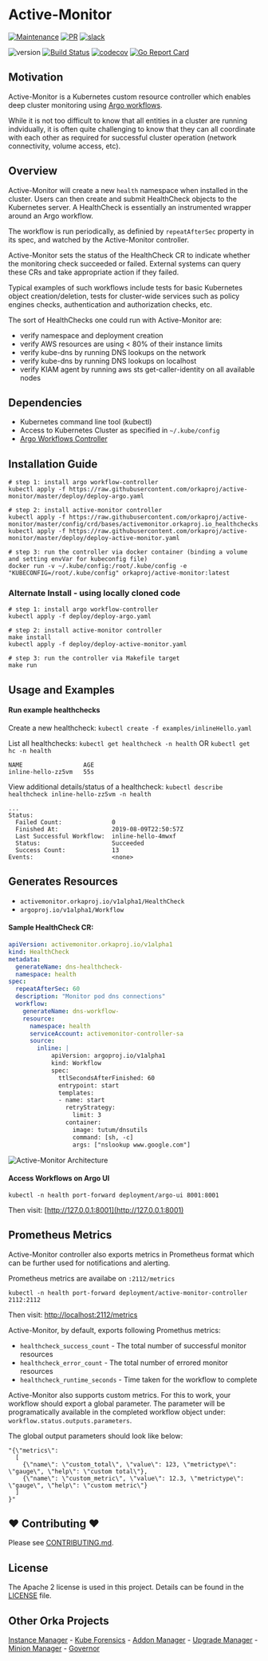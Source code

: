# Active-Monitor

[![Maintenance](https://img.shields.io/badge/Maintained%3F-yes-green.svg)][GithubMaintainedUrl]
[![PR](https://img.shields.io/badge/PRs-welcome-brightgreen.svg)][GithubPrsUrl]
[![slack](https://img.shields.io/badge/slack-join%20the%20conversation-ff69b4.svg)][SlackUrl]

![version](https://img.shields.io/badge/version-0.1.0-blue.svg?cacheSeconds=2592000)
[![Build Status][BuildStatusImg]][BuildMasterUrl]
[![codecov][CodecovImg]][CodecovUrl]
[![Go Report Card][GoReportImg]][GoReportUrl]

## Motivation
Active-Monitor is a Kubernetes custom resource controller which enables deep cluster monitoring using [Argo workflows](https://github.com/argoproj/argo).

While it is not too difficult to know that all entities in a cluster are running indvidually, it is often quite challenging to know that they can all coordinate with each other as required for successful cluster operation (network connectivity, volume access, etc).

## Overview
Active-Monitor will create a new `health` namespace when installed in the cluster. Users can then create and submit HealthCheck objects to the Kubernetes server. A HealthCheck is essentially an instrumented wrapper around an Argo workflow.

The workflow is run periodically, as definied by `repeatAfterSec` property in its spec, and watched by the Active-Monitor controller.

Active-Monitor sets the status of the HealthCheck CR to indicate whether the monitoring check succeeded or failed. External systems can query these CRs and take appropriate action if they failed.

Typical examples of such workflows include tests for basic Kubernetes object creation/deletion, tests for cluster-wide services such as policy engines checks, authentication and authorization checks, etc.

The sort of HealthChecks one could run with Active-Monitor are:
- verify namespace and deployment creation
- verify AWS resources are using < 80% of their instance limits 
- verify kube-dns by running DNS lookups on the network
- verify kube-dns by running DNS lookups on localhost
- verify KIAM agent by running aws sts get-caller-identity on all available nodes

## Dependencies
* Kubernetes command line tool (kubectl)
* Access to Kubernetes Cluster as specified in `~/.kube/config`
* [Argo Workflows Controller](https://github.com/argoproj/argo)

## Installation Guide
```
# step 1: install argo workflow-controller
kubectl apply -f https://raw.githubusercontent.com/orkaproj/active-monitor/master/deploy/deploy-argo.yaml

# step 2: install active-monitor controller
kubectl apply -f https://raw.githubusercontent.com/orkaproj/active-monitor/master/config/crd/bases/activemonitor.orkaproj.io_healthchecks.yaml
kubectl apply -f https://raw.githubusercontent.com/orkaproj/active-monitor/master/deploy/deploy-active-monitor.yaml

# step 3: run the controller via docker container (binding a volume and setting envVar for kubeconfig file)
docker run -v ~/.kube/config:/root/.kube/config -e "KUBECONFIG=/root/.kube/config" orkaproj/active-monitor:latest
```

### Alternate Install - using locally cloned code
```
# step 1: install argo workflow-controller
kubectl apply -f deploy/deploy-argo.yaml

# step 2: install active-monitor controller
make install
kubectl apply -f deploy/deploy-active-monitor.yaml

# step 3: run the controller via Makefile target
make run
```

## Usage and Examples
#### Run example healthchecks
Create a new healthcheck:
`kubectl create -f examples/inlineHello.yaml`

List all healthchecks:
`kubectl get healthcheck -n health` OR `kubectl get hc -n health`
```
NAME                 AGE
inline-hello-zz5vm   55s
```

View additional details/status of a healthcheck:
`kubectl describe healthcheck inline-hello-zz5vm -n health`
```
...
Status:
  Failed Count:              0
  Finished At:               2019-08-09T22:50:57Z
  Last Successful Workflow:  inline-hello-4mwxf
  Status:                    Succeeded
  Success Count:             13
Events:                      <none>
```

## Generates Resources
* `activemonitor.orkaproj.io/v1alpha1/HealthCheck`
* `argoproj.io/v1alpha1/Workflow`

#### Sample HealthCheck CR:
```yaml
apiVersion: activemonitor.orkaproj.io/v1alpha1
kind: HealthCheck
metadata:
  generateName: dns-healthcheck-
  namespace: health
spec:
  repeatAfterSec: 60
  description: "Monitor pod dns connections"
  workflow:
    generateName: dns-workflow-
    resource:
      namespace: health
      serviceAccount: activemonitor-controller-sa
      source:
        inline: |
            apiVersion: argoproj.io/v1alpha1
            kind: Workflow
            spec:
              ttlSecondsAfterFinished: 60
              entrypoint: start
              templates:
              - name: start
                retryStrategy:
                  limit: 3
                container: 
                  image: tutum/dnsutils
                  command: [sh, -c]
                  args: ["nslookup www.google.com"]
```
![Active-Monitor Architecture](./images/monitoring-example.png)<!-- .element height="50%" width="50%" -->

#### Access Workflows on Argo UI
```
kubectl -n health port-forward deployment/argo-ui 8001:8001
```

Then visit: [http://127.0.0.1:8001](http://127.0.0.1:8001)

## Prometheus Metrics

Active-Monitor controller also exports metrics in Prometheus format which can be further used for notifications and alerting.

Prometheus metrics are availabe on `:2112/metrics`
```
kubectl -n health port-forward deployment/active-monitor-controller 2112:2112
```
Then visit: [http://localhost:2112/metrics](http://localhost:2112/metrics)

Active-Monitor, by default, exports following Promethus metrics:

- `healthcheck_success_count` - The total number of successful monitor resources
- `healthcheck_error_count` - The total number of errored monitor resources
- `healthcheck_runtime_seconds` - Time taken for the workflow to complete

Active-Monitor also supports custom metrics. For this to work, your workflow should export a global parameter. The parameter will be programatically available in the completed workflow object under: `workflow.status.outputs.parameters`.

The global output parameters should look like below:
```
"{\"metrics\":
  [
    {\"name\": \"custom_total\", \"value\": 123, \"metrictype\": \"gauge\", \"help\": \"custom total\"},
    {\"name\": \"custom_metric\", \"value\": 12.3, \"metrictype\": \"gauge\", \"help\": \"custom metric\"}
  ]
}"
```
<!--Re-add following line once there is a good custom-metrics example -->
<!--Here is an example: [custom-metrics.yaml](./examples/custom-metrics.yaml) which shows how to produce custom metrics.-->

## ❤ Contributing ❤

Please see [CONTRIBUTING.md](.github/CONTRIBUTING.md).

## License
The Apache 2 license is used in this project. Details can be found in the [LICENSE](./LICENSE) file.

## Other Orka Projects
[Instance Manager][InstanceManagerUrl] -
[Kube Forensics][KubeForensicsUrl] -
[Addon Manager][AddonManagerUrl] -
[Upgrade Manager][UpgradeManagerUrl] -
[Minion Manager][MinionManagerUrl] -
[Governor][GovernorUrl]

<!-- URLs -->
[InstanceManagerUrl]: https://github.com/orkaproj/instance-manager
[KubeForensicsUrl]: https://github.com/orkaproj/kube-forensics
[AddonManagerUrl]: https://github.com/orkaproj/addon-manager
[UpgradeManagerUrl]: https://github.com/orkaproj/upgrade-manager
[MinionManagerUrl]: https://github.com/orkaproj/minion-manager
[GovernorUrl]: https://github.com/orkaproj/governor

[GithubMaintainedUrl]: https://github.com/orkaproj/active-monitor/graphs/commit-activity
[GithubPrsUrl]: https://github.com/orkaproj/active-monitor/pulls
[SlackUrl]: https://orkaproj.slack.com/messages/active-monitor

[BuildStatusImg]: https://travis-ci.org/orkaproj/active-monitor.svg?branch=master
[BuildMasterUrl]: https://travis-ci.org/orkaproj/active-monitor

[CodecovImg]: https://codecov.io/gh/orkaproj/active-monitor/branch/master/graph/badge.svg
[CodecovUrl]: https://codecov.io/gh/orkaproj/active-monitor

[GoReportImg]: https://goreportcard.com/badge/github.com/orkaproj/active-monitor
[GoReportUrl]: https://goreportcard.com/report/github.com/orkaproj/active-monitor